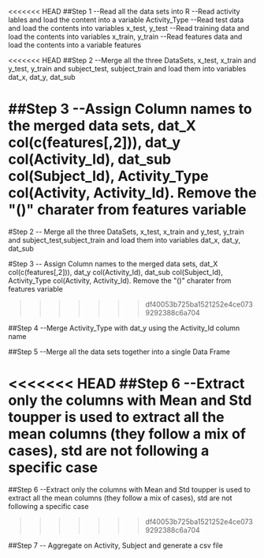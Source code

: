 <<<<<<< HEAD
##Step 1 
	   --Read all the data sets into R
       --Read activity lables and load the content into a variable Activity_Type
	   --Read test data and load the contents into variables x_test, y_test
	   --Read training data and load the contents into variables x_train, y_train
	   --Read features data and load the contents into a variable features

<<<<<<< HEAD
##Step 2 --Merge all the three DataSets, x_test, x_train and y_test, y_train and subject_test, subject_train and load them into variables dat_x, dat_y, dat_sub

##Step 3 --Assign Column names to the merged data sets, dat_X col(c(features[,2])), dat_y col(Activity_Id), dat_sub col(Subject_Id), Activity_Type col(Activity, Activity_Id). 
		   Remove the "()" charater from features variable 
=======
#Step 2 -- Merge all the three DataSets, x_test, x_train and y_test, y_train and subject_test,subject_train and load them into variables dat_x, dat_y, dat_sub

#Step 3 -- Assign Column names to the merged data sets, dat_X col(c(features[,2])), dat_y col(Activity_Id), dat_sub col(Subject_Id), Activity_Type col(Activity, Activity_Id). 
	       Remove the "()" charater from features variable 
>>>>>>> df40053b725ba1521252e4ce0739292388c6a704

##Step 4 --Merge Activity_Type with dat_y using the Activity_Id column name

##Step 5 --Merge all the data sets together into a single Data Frame

<<<<<<< HEAD
##Step 6 --Extract only the columns with Mean and Std
           toupper is used to extract all the mean columns (they follow a mix of cases), std are not following a specific case
=======
##Step 6 --Extract only the columns with Mean and Std
           toupper is used to extract all the mean columns (they follow a mix of cases), std are not following a specific case
>>>>>>> df40053b725ba1521252e4ce0739292388c6a704

##Step 7 -- Aggregate on Activity, Subject and generate a csv file

